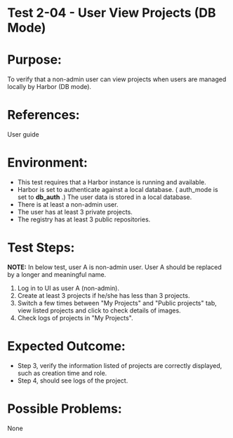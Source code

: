Test 2-04 - User View Projects (DB Mode)
=======

# Purpose:

To verify that a non-admin user can view projects when users are managed locally by Harbor (DB mode).

# References:
User guide

# Environment:
* This test requires that a Harbor instance is running and available.
* Harbor is set to authenticate against a local database. ( auth_mode is set to **db_auth** .) The user data is stored in a local database.
* There is at least a non-admin user.
* The user has at least 3 private projects.
* The registry has at least 3 public repositories.

# Test Steps:

**NOTE:**
In below test, user A is non-admin user. User A should be replaced by a longer and meaningful name.

1. Log in to UI as user A (non-admin).
2. Create at least 3 projects if he/she has less than 3 projects.
3. Switch a few times between "My Projects" and "Public projects" tab, view listed projects and click to check details of images.
4. Check logs of projects in "My Projects".

# Expected Outcome:
* Step 3, verify the information listed of projects are correctly displayed, such as creation time and role.
* Step 4, should see logs of the project.

# Possible Problems:
None